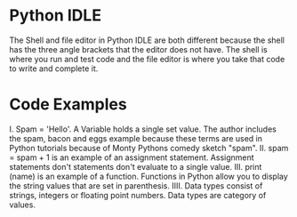 # Python IDLE
The Shell and file editor in Python IDLE are both different because the shell has the three angle brackets that the editor does not have. The shell is where you run and test code and the file editor is where you take that code to write and complete it.
# Code Examples
I.
Spam = 'Hello'. A Variable holds a single set value. The author includes the spam, bacon and eggs example because these terms are used in Python tutorials because of Monty Pythons comedy sketch "spam".
II.
spam = spam + 1 is an example of an assignment statement. Assignment statements don't statements don't evaluate to a single value.
III.
print (name) is an example of a function. Functions in Python allow you to display the string values that are set in parenthesis. 
IIII.
Data types consist of strings, integers or floating point numbers. Data types are category of values.
